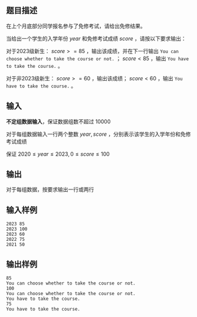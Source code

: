 ## 题目描述

在上个月底部分同学报名参与了免修考试，请给出免修结果。

当给出一个学生的入学年份 $year$ 和免修考试成绩 $score$ ，请按以下要求输出：

对于2023级新生： $score>=85$ ，输出该成绩，并在下一行输出 `You can choose whether to take the course or not.` ； $score<85$ ，输出 `You have to take the course.` 。

对于非2023级新生： $score>=60$ ，输出该成绩； $score<60$ ，输出 `You have to take the course.` 。

## 输入

**不定组数据输入**，保证数据组数不超过 $10000$ 

对于每组数据输入一行两个整数 $year, score$ ，分别表示该学生的入学年份和免修考试成绩

保证 $2020\le year\le 2023, 0\le score\le 100$ 

## 输出

对于每组数据，按要求输出一行或两行

## 输入样例

    2023 85
    2023 100
    2023 60
    2022 75
    2021 50

## 输出样例

    85
    You can choose whether to take the course or not.
    100
    You can choose whether to take the course or not.
    You have to take the course.
    75
    You have to take the course.

